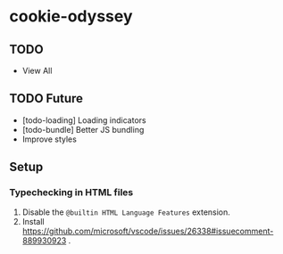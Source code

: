 # cookie-odyssey

## TODO

- View All

## TODO Future

- [todo-loading] Loading indicators
- [todo-bundle] Better JS bundling
- Improve styles

## Setup

### Typechecking in HTML files

1. Disable the `@builtin HTML Language Features` extension.
2. Install https://github.com/microsoft/vscode/issues/26338#issuecomment-889930923 .
